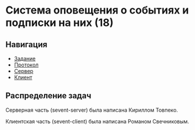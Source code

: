 # Система оповещения о событиях и подписки на них (18)

## Навигация

- [Задание](common/task.md)
- [Протокол](common/protocol.md)
- [Сервер](server/README.md)
- [Клиент](client/README.md)

## Распределение задач

Серверная часть (sevent-server) была написана Кириллом Товпеко.

Клиентская часть (sevent-client) была написана Романом Свечниковым.
